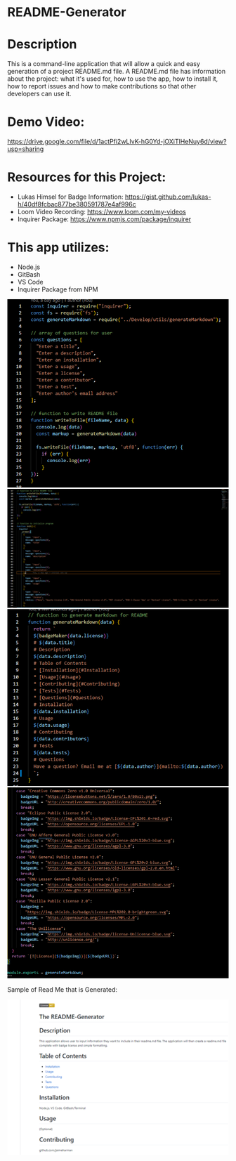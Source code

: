 # README-Generator


# Description
This is a command-line application that will allow a quick and easy generation of a project README.md file. A README.md file has information about the project: what it's used for, how to use the app, how to install it, how to report issues and how to make contributions so that other developers can use it. 

# Demo Video: 
https://drive.google.com/file/d/1actPfi2wLIvK-hG0Yd-jOXiTlHeNuy6d/view?usp=sharing

# Resources for this Project: 
- Lukas Himsel for Badge Information: https://gist.github.com/lukas-h/40df8fcbac877be380591787e4af996c
- Loom Video Recording: https://www.loom.com/my-videos
- Inquirer Package: https://www.npmjs.com/package/inquirer

# This app utilizes: 

- Node.js
- GitBash
- VS Code
- Inquirer Package from NPM

![](/assets/screenshots/homeworkwk9-1.PNG)
![](/assets/screenshots/homeworkwk9-2.PNG)
![](/assets/screenshots/homeworkwk9-4.PNG)
![](/assets/screenshots/homeworkwk9-6.PNG)

Sample of Read Me that is Generated: 

![](/assets/screenshots/readme.PNG)
